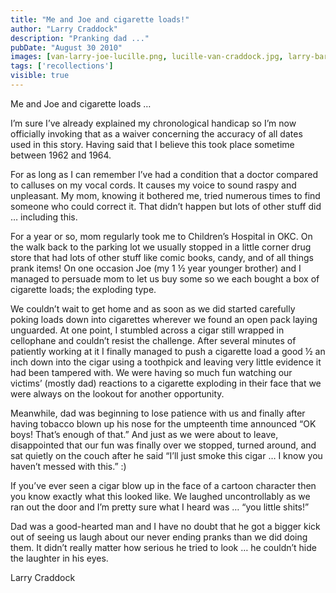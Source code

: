 ```yaml
---
title: "Me and Joe and cigarette loads!"
author: "Larry Craddock"
description: "Pranking dad ..."
pubDate: "August 30 2010"
images: [van-larry-joe-lucille.png, lucille-van-craddock.jpg, larry-bar.jpg, larry-indian-shirt.jpg, van-craddock.jpg]
tags: ['recollections']
visible: true
---
```

Me and Joe and cigarette loads …

I’m sure I’ve already explained my chronological handicap so I’m now officially invoking that as a waiver concerning the accuracy of all dates used in this story.
Having said that I believe this took place sometime between 1962 and 1964.

For as long as I can remember I’ve had a condition that a doctor compared to calluses on my vocal cords. It causes my voice to sound raspy and unpleasant. My mom, knowing it bothered me, tried numerous times to find someone who could correct it. That didn’t happen but lots of other stuff did … including this.

For a year or so, mom regularly took me to Children’s Hospital in OKC. On the walk back to the parking lot we usually stopped in a little corner drug store that had lots of other stuff like comic books, candy, and of all things prank items! On one occasion Joe (my 1 ½ year younger brother) and I managed to persuade mom to let us buy some so we each bought a box of cigarette loads; the exploding type.

We couldn’t wait to get home and as soon as we did started carefully poking loads down into cigarettes wherever we found an open pack laying unguarded. At one point, I stumbled across a cigar still wrapped in cellophane and couldn’t resist the challenge. After several minutes of patiently working at it I finally managed to push a cigarette load a good ½ an inch down into the cigar using a toothpick and leaving very little evidence it had been tampered with. We were having so much fun watching our victims’ (mostly dad) reactions to a cigarette exploding in their face that we were always on the lookout for another opportunity.

Meanwhile, dad was beginning to lose patience with us and finally after having tobacco blown up his nose for the umpteenth time announced “OK boys! That’s enough of that.” And just as we were about to leave, disappointed that our fun was finally over we stopped, turned around, and sat quietly on the couch after he said “I’ll just smoke this cigar … I know you haven’t messed with this.” :)

If you’ve ever seen a cigar blow up in the face of a cartoon character then you know exactly what this looked like. We laughed uncontrollably as we ran out the door and I’m pretty sure what I heard was … “you little shits!”

Dad was a good-hearted man and I have no doubt that he got a bigger kick out of seeing us laugh about our never ending pranks than we did doing them. It didn’t really matter how serious he tried to look … he couldn’t hide the laughter in his eyes.

Larry Craddock
